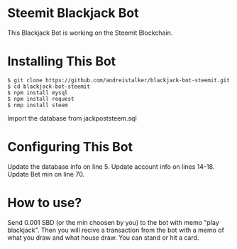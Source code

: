 # Steemit Blackjack Bot
This Blackjack Bot is working on the Steemit Blockchain.

# Installing This Bot
```
$ git clone https://github.com/andreistalker/blackjack-bot-steemit.git
$ cd blackjack-bot-steemit
$ npm install mysql
$ npm install request
$ nmp install steem
```
Import the database from jackpoststeem.sql

# Configuring This Bot
Update the database info on line 5.
Update account info on lines 14-18.
Update Bet min on line 70.

# How to use?
Send 0.001 SBD (or the min choosen by you) to the bot with memo "play blackjack".
Then you will recive a transaction from the bot with a memo of what you draw and what house draw.
You can stand or hit a card.
